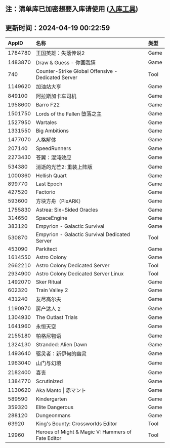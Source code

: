 ## 注：清单库已加密想要入库请使用 ([入库工具](https://github.com/BlankTMing/ManifestAutoUpdate/releases))

## 更新时间：2024-04-19 00:22:59
| AppID | 名称 | 类型  |
| :-------------------- | :----------------------------- | :----------- |
| 1784780 | 王国英雄：失落传说2| Game |
| 1483870 | Draw & Guess - 你画我猜| Game |
| 740 | Counter-Strike Global Offensive - Dedicated Server| Tool |
| 1149620 | 加油站大亨| Game |
| 849100 | 阿拉斯加卡车司机| Game |
| 1958600 | Barro F22| Game |
| 1501750 | Lords of the Fallen 堕落之主| Game |
| 1527950 | Wartales| Game |
| 1331550 | Big Ambitions| Game |
| 1477070 | 人格解体| Game |
| 207140 | SpeedRunners| Game |
| 2273430 | 苍翼：混沌效应| Game |
| 534380 | 消逝的光芒2: 重装上阵版| Game |
| 1000360 | Hellish Quart| Game |
| 899770 | Last Epoch| Game |
| 427520 | Factorio| Game |
| 593600 | 方块方舟（PixARK）| Game |
| 1755830 | Astrea: Six-Sided Oracles| Game |
| 314650 | SpaceEngine| Game |
| 383120 | Empyrion - Galactic Survival| Game |
| 530870 | Empyrion - Galactic Survival Dedicated Server| Tool |
| 453090 | Parkitect| Game |
| 1614550 | Astro Colony| Game |
| 2662210 | Astro Colony Dedicated Server| Tool |
| 2934900 | Astro Colony Dedicated Server Linux| Tool |
| 1492070 | Sker Ritual| Game |
| 602320 | Train Valley 2| Game |
| 431240 | 友尽高尔夫| Game |
| 1190970 | 房产达人 2| Game |
| 1304930 | The Outlast Trials| Game |
| 1641960 | 永恒天空| Game |
| 2155180 | 帕格尼物语| Game |
| 1324130 | Stranded: Alien Dawn| Game |
| 1493640 | 驱灵者：新伊甸的幽灵| Game |
| 1963040 | 山门与幻境| Game |
| 2182400 | 喜丧| Game |
| 1384770 | Scrutinized| Game |
| 1130620 | Aka Manto \| 赤マント| Game |
| 589590 | Kindergarten| Game |
| 359320 | Elite Dangerous| Game |
| 288120 | Dungeonmans| Game |
| 63920 | King's Bounty: Crossworlds Editor| Tool |
| 19960 | Heroes of Might & Magic V: Hammers of Fate Editor| Tool |
